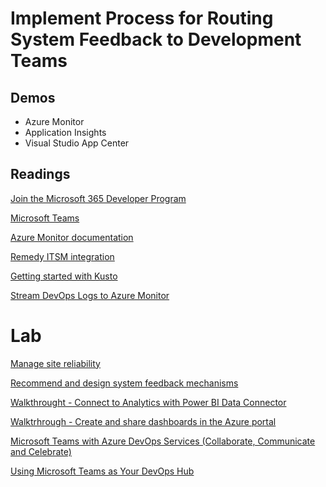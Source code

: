 # Implement Process for Routing System Feedback to Development Teams

## Demos

- Azure Monitor
- Application Insights
- Visual Studio App Center

## Readings

[Join the Microsoft 365 Developer Program](https://developer.microsoft.com/en-us/microsoft-365/dev-program)

[Microsoft Teams](https://products.office.com/de-at/microsoft-teams/group-chat-software)

[Azure Monitor documentation](https://docs.microsoft.com/en-us/azure/azure-monitor/)

[Remedy ITSM integration](https://docs.bmc.com/docs/multicloud/enabling-prebuilt-devops-integration-between-microsoft-azure-devops-and-remedy-itsm-871492455.html)

[Getting started with Kusto](https://docs.microsoft.com/en-us/azure/data-explorer/kusto/concepts/)

[Stream DevOps Logs to Azure Monitor](https://docs.microsoft.com/en-us/azure/devops/organizations/audit/auditing-streaming?view=azure-devops)

# Lab

[Manage site reliability](https://docs.microsoft.com/en-us/learn/modules/manage-site-reliability/)

[Recommend and design system feedback mechanisms](https://docs.microsoft.com/en-us/learn/modules/recommend-system-feedback-mechanisms/)

[Walkthrought - Connect to Analytics with Power BI Data Connector](https://docs.microsoft.com/en-us/azure/devops/report/powerbi/data-connector-connect?view=azure-devops)

[Walktrhrough - Create and share dashboards in the Azure portal](https://docs.microsoft.com/en-us/azure/azure-portal/azure-portal-dashboards)

[Microsoft Teams with Azure DevOps Services (Collaborate, Communicate and Celebrate)](https://azuredevopslabs.com/labs/vstsextend/teams/)

[Using Microsoft Teams as Your DevOps Hub](https://azuredevopslabs.com/labs/vstsextend/teams-devopshub/)
